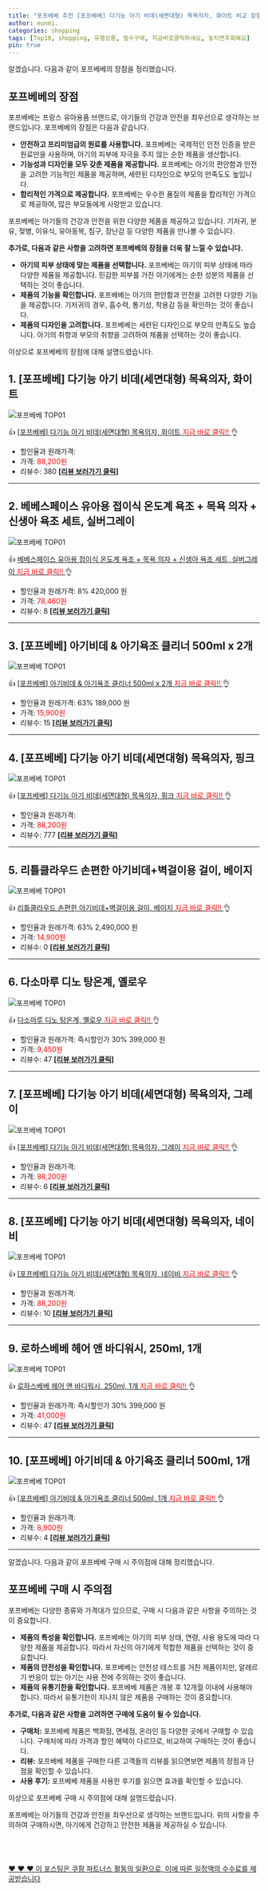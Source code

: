 ```yaml
---
title: "포프베베 추천 [포프베베] 다기능 아기 비데(세면대형) 목욕의자, 화이트 비교 장점 추천"
author: eunmi.
categories: shopping
tags: [Top10, shopping, 유행상품, 필수구매, 지금바로클릭하세요, 놓치면후회해요]
pin: true
---
```

알겠습니다. 다음과 같이 포프베베의 장점을 정리했습니다.

<h2>포프베베의 장점</h2>

포프베베는 프랑스 유아용품 브랜드로, 아기들의 건강과 안전을 최우선으로 생각하는 브랜드입니다. 포프베베의 장점은 다음과 같습니다.

* **안전하고 프리미엄급의 원료를 사용합니다.** 포프베베는 국제적인 안전 인증을 받은 원료만을 사용하며, 아기의 피부에 자극을 주지 않는 순한 제품을 생산합니다.
* **기능성과 디자인을 모두 갖춘 제품을 제공합니다.** 포프베베는 아기의 편안함과 안전을 고려한 기능적인 제품을 제공하며, 세련된 디자인으로 부모의 만족도도 높입니다.
* **합리적인 가격으로 제공합니다.** 포프베베는 우수한 품질의 제품을 합리적인 가격으로 제공하여, 많은 부모들에게 사랑받고 있습니다.

포프베베는 아기들의 건강과 안전을 위한 다양한 제품을 제공하고 있습니다. 기저귀, 분유, 젖병, 이유식, 유아동복, 침구, 장난감 등 다양한 제품을 만나볼 수 있습니다.

**추가로, 다음과 같은 사항을 고려하면 포프베베의 장점을 더욱 잘 느낄 수 있습니다.**

* **아기의 피부 상태에 맞는 제품을 선택합니다.** 포프베베는 아기의 피부 상태에 따라 다양한 제품을 제공합니다. 민감한 피부를 가진 아기에게는 순한 성분의 제품을 선택하는 것이 좋습니다.
* **제품의 기능을 확인합니다.** 포프베베는 아기의 편안함과 안전을 고려한 다양한 기능을 제공합니다. 기저귀의 경우, 흡수력, 통기성, 착용감 등을 확인하는 것이 좋습니다.
* **제품의 디자인을 고려합니다.** 포프베베는 세련된 디자인으로 부모의 만족도도 높습니다. 아기의 취향과 부모의 취향을 고려하여 제품을 선택하는 것이 좋습니다.

이상으로 포프베베의 장점에 대해 설명드렸습니다.

   

## 1. [포프베베] 다기능 아기 비데(세면대형) 목욕의자, 화이트

![포프베베 TOP01](https://thumbnail9.coupangcdn.com/thumbnails/remote/230x230ex/image/vendor_inventory/72b1/cd7e5103f4965672e2a65b8a14e7f433a83483c76e425eed5433475e4363.png)


👍 [[포프베베] 다기능 아기 비데(세면대형) 목욕의자, 화이트 <font color=red> 지금 바로 클릭!! </font> ](https://link.coupang.com/re/AFFSDP?lptag=AF3617701&subid=GithubCoopas&pageKey=2016431917&traceid=V0-153&itemId=3429995402&vendorItemId=71416515239) 👌 


- 할인율과 원래가격: 
- 가격: <span style='color:red'>88,200원</span>
- 리뷰수: 380  [**[리뷰 보러가기 클릭]**](https://link.coupang.com/re/AFFSDP?lptag=AF3617701&subid=GithubCoopas&pageKey=2016431917&traceid=V0-153&itemId=3429995402&vendorItemId=71416515239)

---


   

## 2. 베베스페이스 유아용 접이식 온도계 욕조 + 목욕 의자 + 신생아 욕조 세트, 실버그레이

![포프베베 TOP01](https://thumbnail9.coupangcdn.com/thumbnails/remote/230x230ex/image/retail/images/2023/08/01/10/3/121fc16f-3593-4e3f-8b55-84412922f3e8.jpg)


👍 [베베스페이스 유아용 접이식 온도계 욕조 + 목욕 의자 + 신생아 욕조 세트, 실버그레이 <font color=red> 지금 바로 클릭!! </font> ](https://link.coupang.com/re/AFFSDP?lptag=AF3617701&subid=GithubCoopas&pageKey=7491306021&traceid=V0-153&itemId=19589341680&vendorItemId=86749739931) 👌 


- 할인율과 원래가격: 8%  420,000   원
- 가격: <span style='color:red'>78,460원</span>
- 리뷰수: 8  [**[리뷰 보러가기 클릭]**](https://link.coupang.com/re/AFFSDP?lptag=AF3617701&subid=GithubCoopas&pageKey=7491306021&traceid=V0-153&itemId=19589341680&vendorItemId=86749739931)

---


   

## 3. [포프베베] 아기비데 & 아기욕조 클리너 500ml x 2개

![포프베베 TOP01](https://thumbnail6.coupangcdn.com/thumbnails/remote/230x230ex/image/vendor_inventory/5beb/6a7dbaf0bcdb51f9984c8a0e02d2fc289b41068fca3ae740567bee9a1d74.png)


👍 [[포프베베] 아기비데 & 아기욕조 클리너 500ml x 2개 <font color=red> 지금 바로 클릭!! </font> ](https://link.coupang.com/re/AFFSDP?lptag=AF3617701&subid=GithubCoopas&pageKey=7185572220&traceid=V0-153&itemId=18131294594&vendorItemId=85282037407) 👌 


- 할인율과 원래가격: 63%  189,000   원
- 가격: <span style='color:red'>15,900원</span>
- 리뷰수: 15  [**[리뷰 보러가기 클릭]**](https://link.coupang.com/re/AFFSDP?lptag=AF3617701&subid=GithubCoopas&pageKey=7185572220&traceid=V0-153&itemId=18131294594&vendorItemId=85282037407)

---


   

## 4. [포프베베] 다기능 아기 비데(세면대형) 목욕의자, 핑크

![포프베베 TOP01](https://thumbnail9.coupangcdn.com/thumbnails/remote/230x230ex/image/vendor_inventory/72b1/cd7e5103f4965672e2a65b8a14e7f433a83483c76e425eed5433475e4363.png)


👍 [[포프베베] 다기능 아기 비데(세면대형) 목욕의자, 핑크 <font color=red> 지금 바로 클릭!! </font> ](https://link.coupang.com/re/AFFSDP?lptag=AF3617701&subid=GithubCoopas&pageKey=2016431917&traceid=V0-153&itemId=3429995401&vendorItemId=71416515214) 👌 


- 할인율과 원래가격: 
- 가격: <span style='color:red'>88,200원</span>
- 리뷰수: 777  [**[리뷰 보러가기 클릭]**](https://link.coupang.com/re/AFFSDP?lptag=AF3617701&subid=GithubCoopas&pageKey=2016431917&traceid=V0-153&itemId=3429995401&vendorItemId=71416515214)

---


   

## 5. 리틀클라우드 손편한 아기비데+벽걸이용 걸이, 베이지

![포프베베 TOP01](https://thumbnail8.coupangcdn.com/thumbnails/remote/230x230ex/image/vendor_inventory/5fd2/fb8ae6a469db67a47f815c28a10957440232f3c0762b76c6d6767674420b.jpg)


👍 [리틀클라우드 손편한 아기비데+벽걸이용 걸이, 베이지 <font color=red> 지금 바로 클릭!! </font> ](https://link.coupang.com/re/AFFSDP?lptag=AF3617701&subid=GithubCoopas&pageKey=7282655850&traceid=V0-153&itemId=18596669038&vendorItemId=85812496656) 👌 


- 할인율과 원래가격: 63%  2,490,000   원
- 가격: <span style='color:red'>14,900원</span>
- 리뷰수: 0  [**[리뷰 보러가기 클릭]**](https://link.coupang.com/re/AFFSDP?lptag=AF3617701&subid=GithubCoopas&pageKey=7282655850&traceid=V0-153&itemId=18596669038&vendorItemId=85812496656)

---


   

## 6. 다소마루 디노 탕온계, 옐로우

![포프베베 TOP01](https://thumbnail10.coupangcdn.com/thumbnails/remote/230x230ex/image/retail/images/2023/10/04/11/0/1f1dbf6a-8107-4562-9efa-50a682c9574d.jpg)


👍 [다소마루 디노 탕온계, 옐로우 <font color=red> 지금 바로 클릭!! </font> ](https://link.coupang.com/re/AFFSDP?lptag=AF3617701&subid=GithubCoopas&pageKey=7337205865&traceid=V0-153&itemId=18850018943&vendorItemId=87348020088) 👌 


- 할인율과 원래가격: 즉시할인가 30%  399,000   원
- 가격: <span style='color:red'>9,450원</span>
- 리뷰수: 47  [**[리뷰 보러가기 클릭]**](https://link.coupang.com/re/AFFSDP?lptag=AF3617701&subid=GithubCoopas&pageKey=7337205865&traceid=V0-153&itemId=18850018943&vendorItemId=87348020088)

---


   

## 7. [포프베베] 다기능 아기 비데(세면대형) 목욕의자, 그레이

![포프베베 TOP01](https://thumbnail9.coupangcdn.com/thumbnails/remote/230x230ex/image/vendor_inventory/72b1/cd7e5103f4965672e2a65b8a14e7f433a83483c76e425eed5433475e4363.png)


👍 [[포프베베] 다기능 아기 비데(세면대형) 목욕의자, 그레이 <font color=red> 지금 바로 클릭!! </font> ](https://link.coupang.com/re/AFFSDP?lptag=AF3617701&subid=GithubCoopas&pageKey=2016431917&traceid=V0-153&itemId=3429995399&vendorItemId=71416515164) 👌 


- 할인율과 원래가격: 
- 가격: <span style='color:red'>88,200원</span>
- 리뷰수: 6  [**[리뷰 보러가기 클릭]**](https://link.coupang.com/re/AFFSDP?lptag=AF3617701&subid=GithubCoopas&pageKey=2016431917&traceid=V0-153&itemId=3429995399&vendorItemId=71416515164)

---


   

## 8. [포프베베] 다기능 아기 비데(세면대형) 목욕의자, 네이비

![포프베베 TOP01](https://thumbnail9.coupangcdn.com/thumbnails/remote/230x230ex/image/vendor_inventory/72b1/cd7e5103f4965672e2a65b8a14e7f433a83483c76e425eed5433475e4363.png)


👍 [[포프베베] 다기능 아기 비데(세면대형) 목욕의자, 네이비 <font color=red> 지금 바로 클릭!! </font> ](https://link.coupang.com/re/AFFSDP?lptag=AF3617701&subid=GithubCoopas&pageKey=2016431917&traceid=V0-153&itemId=3429995400&vendorItemId=71416515191) 👌 


- 할인율과 원래가격: 
- 가격: <span style='color:red'>88,200원</span>
- 리뷰수: 10  [**[리뷰 보러가기 클릭]**](https://link.coupang.com/re/AFFSDP?lptag=AF3617701&subid=GithubCoopas&pageKey=2016431917&traceid=V0-153&itemId=3429995400&vendorItemId=71416515191)

---


   

## 9. 로하스베베 헤어 앤 바디워시, 250ml, 1개

![포프베베 TOP01](https://thumbnail10.coupangcdn.com/thumbnails/remote/230x230ex/image/vendor_inventory/fef9/9369479789ddd27ccbbdeb925495dacc61166a794f06a1799b96e7f7c0d0.jpg)


👍 [로하스베베 헤어 앤 바디워시, 250ml, 1개 <font color=red> 지금 바로 클릭!! </font> ](https://link.coupang.com/re/AFFSDP?lptag=AF3617701&subid=GithubCoopas&pageKey=1293680507&traceid=V0-153&itemId=2305557566&vendorItemId=3045855727) 👌 


- 할인율과 원래가격: 즉시할인가 30%  399,000   원
- 가격: <span style='color:red'>41,000원</span>
- 리뷰수: 47  [**[리뷰 보러가기 클릭]**](https://link.coupang.com/re/AFFSDP?lptag=AF3617701&subid=GithubCoopas&pageKey=1293680507&traceid=V0-153&itemId=2305557566&vendorItemId=3045855727)

---


   

## 10. [포프베베] 아기비데 & 아기욕조 클리너 500ml, 1개

![포프베베 TOP01](https://thumbnail6.coupangcdn.com/thumbnails/remote/230x230ex/image/vendor_inventory/965e/05f408edccc496b4d524dac1ffdce1adc2bd8329dfbbb070c4983aaf4c67.png)


👍 [[포프베베] 아기비데 & 아기욕조 클리너 500ml, 1개 <font color=red> 지금 바로 클릭!! </font> ](https://link.coupang.com/re/AFFSDP?lptag=AF3617701&subid=GithubCoopas&pageKey=7185555831&traceid=V0-153&itemId=18131227401&vendorItemId=85281971900) 👌 


- 할인율과 원래가격: 
- 가격: <span style='color:red'>8,900원</span>
- 리뷰수: 4  [**[리뷰 보러가기 클릭]**](https://link.coupang.com/re/AFFSDP?lptag=AF3617701&subid=GithubCoopas&pageKey=7185555831&traceid=V0-153&itemId=18131227401&vendorItemId=85281971900)

---
알겠습니다. 다음과 같이 포프베베 구매 시 주의점에 대해 정리했습니다.

<h2>포프베베 구매 시 주의점</h2>

포프베베는 다양한 종류와 가격대가 있으므로, 구매 시 다음과 같은 사항을 주의하는 것이 중요합니다.

* **제품의 특성을 확인합니다.** 포프베베는 아기의 피부 상태, 연령, 사용 용도에 따라 다양한 제품을 제공합니다. 따라서 자신의 아기에게 적합한 제품을 선택하는 것이 중요합니다.
* **제품의 안전성을 확인합니다.** 포프베베는 안전성 테스트를 거친 제품이지만, 알레르기 반응이 있는 아기는 사용 전에 주의하는 것이 좋습니다.
* **제품의 유통기한을 확인합니다.** 포프베베 제품은 개봉 후 12개월 이내에 사용해야 합니다. 따라서 유통기한이 지나지 않은 제품을 구매하는 것이 중요합니다.

**추가로, 다음과 같은 사항을 고려하면 구매에 도움이 될 수 있습니다.**

* **구매처:** 포프베베 제품은 백화점, 면세점, 온라인 등 다양한 곳에서 구매할 수 있습니다. 구매처에 따라 가격과 할인 혜택이 다르므로, 비교하여 구매하는 것이 좋습니다.
* **리뷰:** 포프베베 제품을 구매한 다른 고객들의 리뷰를 읽으면보면 제품의 장점과 단점을 확인할 수 있습니다.
* **사용 후기:** 포프베베 제품을 사용한 후기를 읽으면 효과를 확인할 수 있습니다.

이상으로 포프베베 구매 시 주의점에 대해 설명드렸습니다.

포프베베는 아기들의 건강과 안전을 최우선으로 생각하는 브랜드입니다. 위의 사항을 주의하여 구매하시면, 아기에게 건강하고 안전한 제품을 제공하실 수 있습니다.<br><br><br><br><br> [ ❤ ❤ ❤ 이 포스팅은 쿠팡 파트너스 활동의 일환으로, 이에 따른 일정액의 수수료를 제공받습니다](https://link.coupang.com/a/bcEFyh)